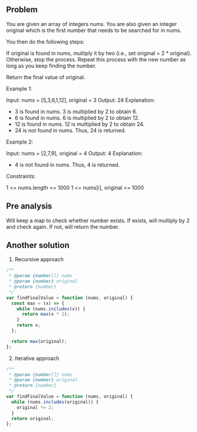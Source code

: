 ## Problem

You are given an array of integers nums. You are also given an integer original which is the first number that needs to be searched for in nums.

You then do the following steps:

If original is found in nums, multiply it by two (i.e., set original = 2 \* original).
Otherwise, stop the process.
Repeat this process with the new number as long as you keep finding the number.

Return the final value of original.

Example 1:

Input: nums = [5,3,6,1,12], original = 3
Output: 24
Explanation:

- 3 is found in nums. 3 is multiplied by 2 to obtain 6.
- 6 is found in nums. 6 is multiplied by 2 to obtain 12.
- 12 is found in nums. 12 is multiplied by 2 to obtain 24.
- 24 is not found in nums. Thus, 24 is returned.

Example 2:

Input: nums = [2,7,9], original = 4
Output: 4
Explanation:

- 4 is not found in nums. Thus, 4 is returned.

Constraints:

1 <= nums.length <= 1000
1 <= nums[i], original <= 1000

## Pre analysis

Will keep a map to check whether number exists. If exists, will multiply by 2 and check again. If not, will return the number.

## Another solution

1. Recursive approach

```javascript
/**
 * @param {number[]} nums
 * @param {number} original
 * @return {number}
 */
var findFinalValue = function (nums, original) {
  const max = (x) => {
    while (nums.includes(x)) {
      return max(x * 2);
    }
    return x;
  };

  return max(original);
};
```

2. Iterative approach

```javascript
/**
 * @param {number[]} nums
 * @param {number} original
 * @return {number}
 */
var findFinalValue = function (nums, original) {
  while (nums.includes(original)) {
    original *= 2;
  }
  return original;
};
```

